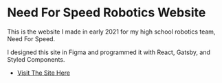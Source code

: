# Need For Speed Robotics Website

This is the website I made in early 2021 for my high school robotics team, Need For Speed.

I designed this site in Figma and programmed it with React, Gatsby, and Styled Components.

* [Visit The Site Here](https://needforspeedrobotics.vercel.app)
